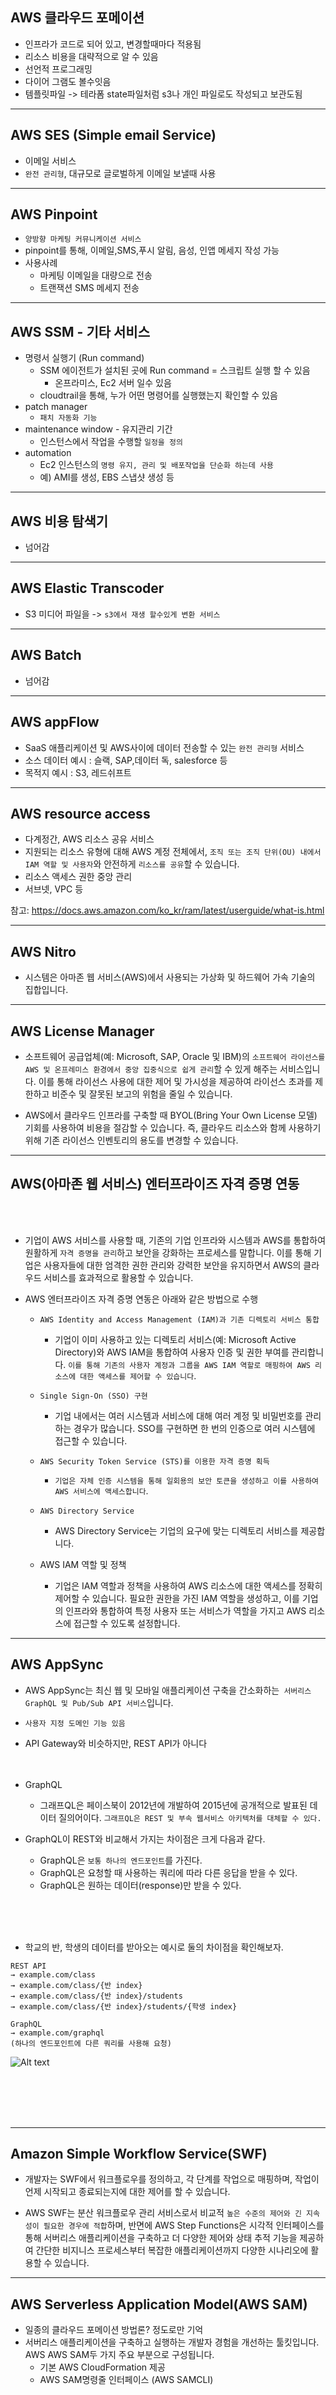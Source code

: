 ## AWS 클라우드 포메이션

- 인프라가 코드로 되어 있고, 변경할때마다 적용됨
- 리소스 비용을 대략적으로 알 수 있음
- 선언적 프로그래밍
- 다이어 그램도 볼수잇음
- 템플릿파일 -> 테라폼 state파일처럼 s3나 개인 파일로도 작성되고 보관도됨


-------------------------------
## AWS SES (Simple email Service)

- 이메일 서비스
- `완전 관리형`, 대규모로 글로벌하게 이메일 보낼때 사용


----------------------------------------------
## AWS Pinpoint

- `양방향 마케팅 커뮤니케이션 서비스`
- pinpoint를 통해, 이메일,SMS,푸시 알림, 음성, 인앱 메세지 작성 가능
- 사용사례
  - 마케팅 이메일을 대량으로 전송
  - 트랜잭션 SMS 메세지 전송

--------------------------------------
## AWS SSM - 기타 서비스

- 명령서 실행기 (Run command)
  - SSM 에이전트가 설치된 곳에 Run command = 스크립트 실행 할 수 있음
    - 온프라미스, Ec2 서버 일수 있음
  - cloudtrail을 통해, 누가 어떤 명령어를 실행했는지 확인할 수 있음
- patch manager
  - `패치 자동화 기능`
- maintenance window - 유지관리 기간
  - 인스턴스에서 작업을 수행할 `일정을 정의`
- automation
  - Ec2 인스턴스의 `명령 유지, 관리 및 배포작업을 단순화 하는데 사용`
  - 예) AMI를 생성, EBS 스냅샷 생성 등

-------------------------------------
## AWS 비용 탐색기

- 넘어감


-----------------------------
## AWS Elastic Transcoder

- S3 미디어 파일을 -> `s3에서 재생 할수있게 변환 서비스` 


----------------------------
## AWS Batch

- 넘어감

----------------------------
## AWS appFlow

- SaaS 애플리케이션 및 AWS사이에 데이터 전송할 수 있는 `완전 관리형` 서비스
- 소스 데이터 예시 : 슬랙, SAP,데이터 독, salesforce 등
- 목적지 예시 : S3, 레드쉬프트


----------------------------------
## AWS resource access

- 다계정간, AWS 리소스 공유 서비스
- 지원되는 리소스 유형에 대해 AWS 계정 전체에서, `조직 또는 조직 단위(OU) 내에서 IAM 역할 및 사용자`와 안전하게 `리소스를 공유`할 수 있습니다.
- 리소스 액세스 권한 중앙 관리
- 서브넷, VPC 등

참고:
https://docs.aws.amazon.com/ko_kr/ram/latest/userguide/what-is.html

-----------------------------------------
## AWS Nitro 

- 시스템은 아마존 웹 서비스(AWS)에서 사용되는 가상화 및 하드웨어 가속 기술의 집합입니다. 


-----------------------------------
## AWS License Manager 


- 소프트웨어 공급업체(예: Microsoft, SAP, Oracle 및 IBM)의 `소프트웨어 라이선스를 AWS 및 온프레미스 환경에서 중앙 집중식으로 쉽게 관리`할 수 있게 해주는 서비스입니다. 이를 통해 라이선스 사용에 대한 제어 및 가시성을 제공하여 라이선스 초과를 제한하고 비준수 및 잘못된 보고의 위험을 줄일 수 있습니다.

- AWS에서 클라우드 인프라를 구축할 때 BYOL(Bring Your Own License 모델) 기회를 사용하여 비용을 절감할 수 있습니다. 즉, 클라우드 리소스와 함께 사용하기 위해 기존 라이선스 인벤토리의 용도를 변경할 수 있습니다.


-----------------------------------------------

## AWS(아마존 웹 서비스) 엔터프라이즈 자격 증명 연동

<br><br>

- 기업이 AWS 서비스를 사용할 때, 기존의 기업 인프라와 시스템과 AWS를 통합하여 원활하게 `자격 증명을 관리`하고 보안을 강화하는 프로세스를 말합니다. 이를 통해 기업은 사용자들에 대한 엄격한 권한 관리와 강력한 보안을 유지하면서 AWS의 클라우드 서비스를 효과적으로 활용할 수 있습니다.

- AWS 엔터프라이즈 자격 증명 연동은 아래와 같은 방법으로 수행

  - `AWS Identity and Access Management (IAM)과 기존 디렉토리 서비스 통합`
    -  기업이 이미 사용하고 있는 디렉토리 서비스(예: Microsoft Active Directory)와 AWS IAM을 통합하여 사용자 인증 및 권한 부여를 관리합니다. `이를 통해 기존의 사용자 계정과 그룹을 AWS IAM 역할로 매핑하여 AWS 리소스에 대한 액세스를 제어할 수 있습니다`.


  - `Single Sign-On (SSO) 구현`
    - 기업 내에서는 여러 시스템과 서비스에 대해 여러 계정 및 비밀번호를 관리하는 경우가 많습니다. SSO를 구현하면 한 번의 인증으로 여러 시스템에 접근할 수 있습니다. 


  - `AWS Security Token Service (STS)를 이용한 자격 증명 획득`
    - `기업은 자체 인증 시스템을 통해 일회용의 보안 토큰을 생성하고 이를 사용하여 AWS 서비스에 액세스합니다`. 

  - `AWS Directory Service`
    - AWS Directory Service는 기업의 요구에 맞는 디렉토리 서비스를 제공합니다. 


  - AWS IAM 역할 및 정책
    - 기업은 IAM 역할과 정책을 사용하여 AWS 리소스에 대한 액세스를 정확히 제어할 수 있습니다. 필요한 권한을 가진 IAM 역할을 생성하고, 이를 기업의 인프라와 통합하여 특정 사용자 또는 서비스가 역할을 가지고 AWS 리소스에 접근할 수 있도록 설정합니다.

----------------------
## AWS AppSync

- AWS AppSync는 최신 웹 및 모바일 애플리케이션 구축을 간소화하는` 서버리스 GraphQL 및 Pub/Sub API 서비스`입니다. 
- `사용자 지정 도메인 기능 있음`
- API Gateway와 비슷하지만, REST API가 아니다
<br><br><br>

- GraphQL
  - 그래프QL은 페이스북이 2012년에 개발하여 2015년에 공개적으로 발표된 데이터 질의어이다. `그래프QL은 REST 및 부속 웹서비스 아키텍처를 대체할 수 있다.` 

- GraphQL이 REST와 비교해서 가지는 차이점은 크게 다음과 같다.
  - GraphQL은 `보통 하나의 엔드포인트`를 가진다.
  - GraphQL은 요청할 때 사용하는 쿼리에 따라 다른 응답을 받을 수 있다.
  - GraphQL은 원하는 데이터(response)만 받을 수 있다.

<br><br><br>


- 학교의 반, 학생의 데이터를 받아오는 예시로 둘의 차이점을 확인해보자.

```
REST API
→ example.com/class
→ example.com/class/{반 index}
→ example.com/class/{반 index}/students
→ example.com/class/{반 index}/students/{학생 index}

GraphQL
→ example.com/graphql
(하나의 엔드포인트에 다른 쿼리를 사용해 요청)

```

![Alt text](../../etc/image2/%EA%B7%B8%EB%9E%98%ED%94%84%EC%BF%BC%EB%A6%AC.png)

<br><br><br><br>

-----------------
## Amazon Simple Workflow Service(SWF)

- 개발자는 SWF에서 워크플로우를 정의하고, 각 단계를 작업으로 매핑하며, 작업이 언제 시작되고 종료되는지에 대한 제어를 할 수 있습니다.

- AWS SWF는 분산 워크플로우 관리 서비스로서 비교적 `높은 수준의 제어와 긴 지속성이 필요한 경우에 적합`하며, 반면에 AWS Step Functions은 시각적 인터페이스를 통해 서버리스 애플리케이션을 구축하고 더 다양한 제어와 상태 추적 기능을 제공하여 간단한 비지니스 프로세스부터 복잡한 애플리케이션까지 다양한 시나리오에 활용할 수 있습니다.


---------------------------------------------

## AWS Serverless Application Model(AWS SAM)
- 일종의 클라우드 포메이션 방법론? 정도로만 기억
- 서버리스 애플리케이션을 구축하고 실행하는 개발자 경험을 개선하는 툴킷입니다. AWS AWS SAM두 가지 주요 부분으로 구성됩니다.
  - 기본 AWS CloudFormation 제공
  - AWS SAM명령줄 인터페이스 (AWS SAMCLI) 





